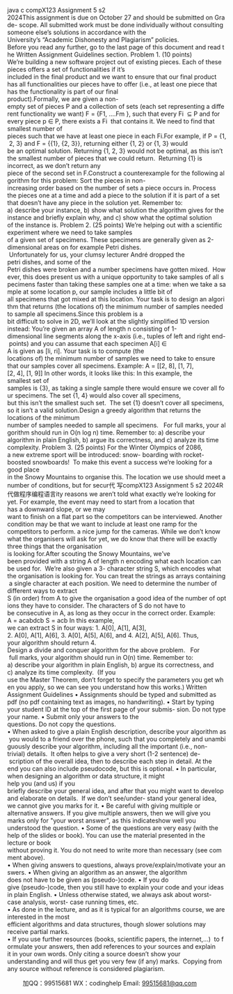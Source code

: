 java c
compX123
Assignment 5
s2 2024This assignment is due on October 27 and should be submitted on Grade- scope. All submitted work must be done individually without consulting someone else’s solutions in accordance with the University’s “Academic Dishonesty and Plagiarism” policies.
Before you read any further, go to the last page of this document and read the Written Assignment Guidelines section.
Problem 1. (10 points)
We’re building a new software project out of existing pieces. Each of these pieces offers a set of functionalities if it’s included in the final product and we want to ensure that our final product has all functionalities our pieces have to offer (i.e., at least one piece that has the functionality is part of our final product).Formally, we are given a non-empty set of pieces P and a collection of sets (each set representing a different functionality we want) F = {F1, ....Fm }, such that every Fi  ⊆ P and for every piece p ∈ P, there exists a Fi  that contains it. We need to find that smallest number of pieces such that we have at least one piece in each Fi.For example, if P = {1, 2, 3} and F = {{1}, {2, 3}}, returning either {1, 2} or {1, 3} would be an optimal solution. Returning {1, 2, 3} would not be optimal, as this isn’t the smallest number of pieces that we could return.  Returning {1} is incorrect, as we don’t return any piece of the second set in F.Construct a counterexample for the following algorithm for this problem: Sort the pieces in non-increasing order based on the number of sets a piece occurs in. Process the pieces one at a time and add a piece to the solution if it is part of a set that doesn’t have any piece in the solution yet.
Remember to:
a) describe your instance,
b) show what solution the algorithm gives for the instance and briefly explain why, and
c) show what the optimal solution of the instance is.
Problem 2. (25 points)
We’re helping out with a scientific experiment where we need to take samples of a given set of specimens. These specimens are generally given as 2-dimensional areas on for example Petri dishes.  Unfortunately for us, your clumsy lecturer André dropped the petri dishes, and some of the Petri dishes were broken and a number specimens have gotten mixed.  However, this does present us with a unique opportunity to take samples of all specimens faster than taking these samples one at a time: when we take a sample at some location p, our sample includes a little bit of all specimens that got mixed at this location. Your task is to design an algorithm that returns (the locations of) the minimum number of samples needed to sample all specimens.Since this problem is a bit difficult to solve in 2D, we’ll look at the slightly simplified 1D version instead: You’re given an array A of length n consisting of 1-dimensional line segments along the x-axis (i.e., tuples of left and right end- points) and you can assume that each specimen A[i] ∈ A is given as [li, ri]. Your task is to compute (the locations of) the minimum number of samples we need to take to ensure that our samples cover all specimens.
Example:
A = [[2, 8], [1, 7], [2, 4], [1, 9]]
In other words, it looks like this:
In this example, the smallest set of samples is {3}, as taking a single sample there would ensure we cover all four specimens. The set {1, 4} would also cover all specimens, but this isn’t the smallest such set.  The set {1} doesn’t cover all specimens, so it isn’t a valid solution.Design a greedy algorithm that returns the locations of the minimum number of samples needed to sample all specimens.   For full marks, your algorithm should run in O(n log n) time. Remember to:
a) describe your algorithm in plain English,
b) argue its correctness, and
c) analyze its time complexity.
Problem 3. (25 points)
For the Winter Olympics of 2086, a new extreme sport will be introduced: snow- boarding with rocket-boosted snowboards!  To make this event a success we’re looking for a good place in the Snowy Mountains to organise this. The location we use should meet a number of conditions, but for secur代 写compX123 Assignment 5 s2 2024R
代做程序编程语言ity reasons we aren’t told what exactly we’re looking for yet. For example, the event may need to start from a location that has a downward slope, or we may want to finish on a flat part so the competitors can be interviewed. Another condition may be that we want to include at least one ramp for the competitors to perform. a nice jump for the cameras. While we don’t know what the organisers will ask for yet, we do know that there will be exactly three things that the organisation is looking for.After scouting the Snowy Mountains, we’ve been provided with a string A of length n encoding what each location can be used for.  We’re also given a 3- character string S, which encodes what the organisation is looking for. You can treat the strings as arrays containing a single character at each position. We need to determine the number of different ways to extract S (in order) from A to give the organisation a good idea of the number of options they have to consider. The characters of S do not have to be consecutive in A, as long as they occur in the correct order.
Example:
A = acabdcb
S = acb
In this example, we can extract S in four ways: 1. A[0], A[1], A[3], 2. A[0], A[1], A[6], 3. A[0], A[5], A[6], and 4. A[2], A[5], A[6]. Thus, your algorithm should return 4.
Design a divide and conquer algorithm for the above problem.   For  full marks, your algorithm should run in O(n) time. Remember to:
a) describe your algorithm in plain English,
b) argue its correctness, and
c) analyze its time complexity.  (If you use the Master Theorem, don’t forget to specify the parameters you get when you apply, so we can see you understand how this works.)
Written Assignment Guidelines
• Assignments should be typed and submitted as pdf (no pdf containing text as images, no handwriting).
• Start by typing your student ID at the top of the first page of your submis- sion. Do not type your name.
• Submit only your answers to the questions. Do not copy the questions.
• When asked to give a plain English description, describe your algorithm as you would to a friend over the phone, such that you completely and unambiguously describe your algorithm, including all the important (i.e., non-trivial) details.  It often helps to give a very short (1-2 sentence) de- scription of the overall idea, then to describe each step in detail. At the end you can also include pseudocode, but this is optional.
• In particular, when designing an algorithm or data structure, it might help you (and us) if you briefly describe your general idea, and after that you might want to develop and elaborate on details.  If we don’t see/under- stand your general idea, we cannot give you marks for it.
• Be careful with giving multiple or alternative answers. If you give multiple answers, then we will give you marks only for "your worst answer", as this indicateshow well you understood the question.
• Some of the questions are very easy (with the help of the slides or book). You can use the material presented in the lecture or book without proving it. You do not need to write more than necessary (see comment above).
• When giving answers to questions, always prove/explain/motivate your answers.
• When giving an algorithm as an answer, the algorithm does not have to be given as (pseudo-)code.
• If you do give (pseudo-)code, then you still have to explain your code and your ideas in plain English.
• Unless otherwise stated, we always ask about worst-case analysis, worst- case running times, etc.
• As done in the lecture, and as it is typical for an algorithms course, we are interested in the most efficient algorithms and data structures, though slower solutions may receive partial marks.
• If you use further resources (books, scientific papers, the internet,...)  to formulate your answers, then add references to your sources and explain it in your own words. Only citing a source doesn’t show your understanding and will thus get you very few (if any) marks.  Copying from any source without reference is considered plagiarism.

         
加QQ：99515681  WX：codinghelp  Email: 99515681@qq.com
